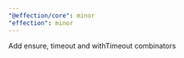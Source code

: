 ```yaml
---
"@effection/core": minor
"effection": minor
---
```


Add ensure, timeout and withTimeout combinators
